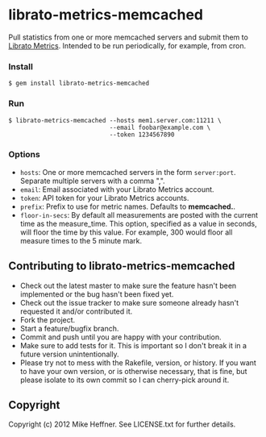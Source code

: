 # librato-metrics-memcached

Pull statistics from one or more memcached servers and submit them to
[Librato Metrics](https://metrics.librato.com). Intended to be run
periodically, for example, from cron.

### Install

```
$ gem install librato-metrics-memcached
```

### Run

```
$ librato-metrics-memcached --hosts mem1.server.com:11211 \
                            --email foobar@example.com \
                            --token 1234567890
```

### Options

* `hosts`: One or more memcached servers in the form
           `server:port`. Separate multiple servers with a comma ",".
* `email`: Email associated with your Librato Metrics account.
* `token`: API token for your Librato Metrics accounts.
* `prefix`: Prefix to use for metric names. Defaults to
            **memcached.**.
* `floor-in-secs`: By default all measurements are posted with
                   the current time as the measure_time. This option,
                   specified as a value in seconds, will floor the
                   time by this value. For example, 300 would floor
                   all measure times to the 5 minute mark.


## Contributing to librato-metrics-memcached

* Check out the latest master to make sure the feature hasn't been implemented or the bug hasn't been fixed yet.
* Check out the issue tracker to make sure someone already hasn't requested it and/or contributed it.
* Fork the project.
* Start a feature/bugfix branch.
* Commit and push until you are happy with your contribution.
* Make sure to add tests for it. This is important so I don't break it in a future version unintentionally.
* Please try not to mess with the Rakefile, version, or history. If you want to have your own version, or is otherwise necessary, that is fine, but please isolate to its own commit so I can cherry-pick around it.

## Copyright

Copyright (c) 2012 Mike Heffner. See LICENSE.txt for
further details.

